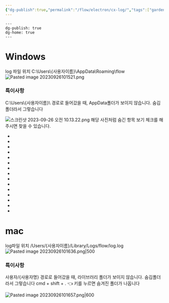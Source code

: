 ```yaml
---
{"dg-publish":true,"permalink":"/flow/electron/cx-log/","tags":["gardenEntry"]}
---
```


```
---
dg-publish: true
dg-home: true
---
```

# Windows

log 파일 위치
C:\\Users\\{사용자이름}\\AppData\\Roaming\\flow
![Pasted image 20230926101521.png](/img/user/Pasted%20image%2020230926101521.png)

### 특이사항

C:\\Users\\{사용자이름}\\ 경로로 들어갔을 때, AppData폴더가 보이지 않습니다. 숨김폴더라서 그렇습니다

![스크린샷 2023-09-26 오전 10.13.22.png](/img/user/%EC%8A%A4%ED%81%AC%EB%A6%B0%EC%83%B7%202023-09-26%20%EC%98%A4%EC%A0%84%2010.13.22.png)
해당 사진처럼 숨긴 항목 보기 체크를 해주시면 찾을 수 있습니다.




-
-
-
-
-
-
-
-
-
-
-
-
-
-
-






# mac
log파일 위치
/Users/{사용자이름}/Library/Logs/flow/log.log
![Pasted image 20230926101636.png|500](/img/user/Pasted%20image%2020230926101636.png)

### 특이사항

사용자/{사용자명} 경로로 들어갔을 때, 라이브러리 폴더가 보이지 않습니다. 숨김폴더라서 그렇습니다
cmd + shift + .    👈 키를 누르면 숨겨진 폴더가 나옵니다

![Pasted image 20230926101657.png|600](/img/user/Pasted%20image%2020230926101657.png)